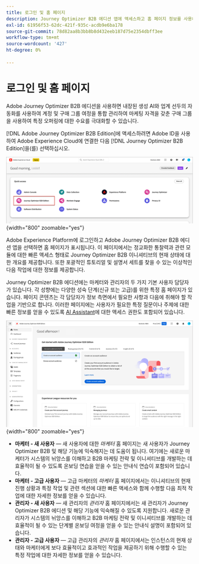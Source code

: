 ```yaml
---
title: 로그인 및 홈 페이지
description: Journey Optimizer B2B 에디션 앱에 액세스하고 홈 페이지 정보를 사용하는 방법에 대해 알아봅니다.
exl-id: 61956f53-62dc-421f-935c-acdb9e6ba178
source-git-commit: 78d82aa8b3bb8b8d432eeb187d75e2354dbff3ee
workflow-type: tm+mt
source-wordcount: '427'
ht-degree: 0%

---
```


# 로그인 및 홈 페이지

Adobe Journey Optimizer B2B 에디션을 사용하면 내장된 생성 AI와 업계 선두의 자동화를 사용하여 계정 및 구매 그룹 여정을 통합 관리하여 마케팅 자격을 갖춘 구매 그룹을 사용하여 특정 오퍼링에 대한 수요를 극대화할 수 있습니다.

<!-- Requirements?
-->
[!DNL Adobe Journey Optimizer B2B Edition]에 액세스하려면 Adobe ID을 사용하여 Adobe Experience Cloud에 연결한 다음 [!DNL Journey Optimizer B2B Edition]을(를) 선택하십시오.

![Adobe Experience Platform 앱](./assets/experience-cloud-apps.png){width="800" zoomable="yes"}

Adobe Experience Platform에 로그인하고 Adobe Journey Optimizer B2B 에디션 앱을 선택하면 홈 페이지가 표시됩니다. 이 페이지에서는 정교화한 통찰력과 관련 모듈에 대한 빠른 액세스 형태로 Journey Optimizer B2B 이니셔티브의 현재 상태에 대한 개요를 제공합니다. 또한 포괄적인 튜토리얼 및 설명서 세트를 찾을 수 있는 이상적인 다음 작업에 대한 정보를 제공합니다.

Journey Optimizer B2B 에디션에는 마케터와 관리자의 두 가지 기본 사용자 담당자가 있습니다. 각 성향에는 다양한 성숙 단계(신규 또는 고급)를 위한 특정 홈 페이지가 있습니다. 페이지 콘텐츠는 각 담당자가 정보 측면에서 필요한 사항과 다음에 취해야 할 작업을 기반으로 합니다. 이러한 페이지에는 사용자가 필요한 특정 질문이나 주제에 대한 빠른 정보를 얻을 수 있도록 [AI Assistant](./start/ai-assistant.md)에 대한 액세스 권한도 포함되어 있습니다<!-- and to obtain specific recommendations for their challenges or objectives-->.

![Journey Optimizer B2B 에디션 홈 페이지](./assets/home-page.png){width="800" zoomable="yes"}

* **마케터 - 새 사용자** — 새 사용자에 대한 _마케터_ 홈 페이지는 새 사용자가 Journey Optimizer B2B 및 해당 기능에 익숙해지는 데 도움이 됩니다. 여기에는 새로운 마케터가 시스템의 뉘앙스를 이해하고 B2B 마케팅 전략 및 이니셔티브를 개발하는 데 효율적이 될 수 있도록 온보딩 연습을 얻을 수 있는 안내식 연습이 포함되어 있습니다.
* **마케터 - 고급 사용자** — 고급 마케터의 _마케터_ 홈 페이지에서는 이니셔티브의 현재 진행 상황과 특정 작업 및 관련 섹션에 대한 빠른 액세스와 함께 수행할 다음 최적 작업에 대한 자세한 정보를 얻을 수 있습니다.
* **관리자 - 새 사용자** — 새 관리자의 _관리자_ 홈 페이지에서는 새 관리자가 Journey Optimizer B2B 에디션 및 해당 기능에 익숙해질 수 있도록 지원합니다. 새로운 관리자가 시스템의 뉘앙스를 이해하고 B2B 마케팅 전략 및 이니셔티브를 개발하는 데 효율적이 될 수 있는 단계별 온보딩 여정을 얻을 수 있는 안내식 설명이 포함되어 있습니다.
* **관리자 - 고급 사용자** — 고급 관리자의 _관리자_ 홈 페이지에서는 인스턴스의 현재 상태와 마케터에게 보다 효율적이고 효과적인 작업을 제공하기 위해 수행할 수 있는 특정 작업에 대한 자세한 정보를 얻을 수 있습니다.

<!-- 

## Marketer - new user

The Marketer home page for a new user consists of three rows that assist the marketer in getting accustomed to Journey Optimizer B2B and its capabilities. It also provides a view of the latest journeys that have been created, which can serve as a starting point for a new user.

The first row consists of a guided walkthrough for the new marketer to obtain an onboarding walkthrough so that they can understand the nuances of the system and become efficient in developing B2B marketing strategies and initiatives.

The second row consists of the recent AJO B2B journeys that have been created across the platform so that the marketer can get inspiration for the best practices to create an account journey.

The third row consists of the learning resources that can help a marketer gain more information on a specific topic.

## Marketer - advanced user

The Marketer home page for an advanced marketer consists of four rows that assists the marketer in obtaining more information on the current progress of the initiatives and on specific actions and on the next best action to be taken along with quick access to relevant sections.

The first row consists of the next set of actions that a B2B marketer can take based on the previous actions taken and the current state of the initiative, which provides a prompt for the user to make the next move that would align to the objective of the initiatives and help them reach the goals quickly.

The second row consists of the most recent assets accessed by the marketer to make it easier for the marketer to locate them and make updates to the same.

The third row consists of the Key Performance Indicators that can help the marketer gauge the overall performance of the marketing initiatives.

The fourth row consists of the learning resources that can help a marketer gain more information on a specific topic.

## Administrator - new user

The _Admin_ home page for a new administrator consists of three rows that assists the administrator in getting accustomed to Journey Optimizer B2B Edition and its capabilities, and provides a view of the latest journeys that have been created that can serve as a starting point for a new user.

The first row consists of a guided walkthrough for the new marketer to obtain a step-by-step onboarding journey to understand the nuances of the system and become efficient in developing B2B marketing strategies and initiatives with AJO B2B.

The second row consists of the recent assets used by the B2B marketers in a single table to make it easier for the administrator to know which assets are currently under focus.

The third row consists of the learning resources that would help an administrator gain more information on a specific topic.

## Administrator - advanced user

The _Admin_ home page for an advanced administrator consists of four rows that assists the administrator in obtaining more information about the current status of the instance and on specific actions that can be taken to make it more efficient and effective for the marketers.

The first row consists of the next set of actions that an administrator can take based on the previous actions taken and the current state of the instance. It serves as a prompt for the administrator to make the necessary updates to the parameters of the instances such as user permissions or any specific module configurations.

The second row consists of the recent assets used by the B2B marketers in a single table to make it easier for the administrator to know which assets are currently under focus.

The third row consists of the Key Performance Indicators that would help the administrators gauge the progress of the instance in terms of operational parameters such as users and usage.

The fourth row consists of the learning resources that would help the administrator gain more information on a specific topic.

-->